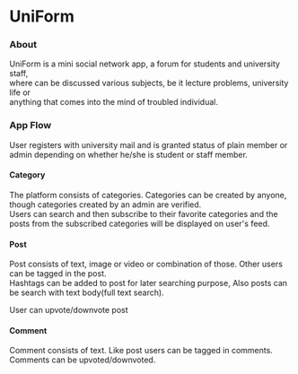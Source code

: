 # UniForm

### About

UniForm is a mini social network app, a forum for students and university staff,  
where can be discussed various subjects, be it lecture problems, university life or  
anything that comes into the mind of troubled individual.  
  
### App Flow

User registers with university mail and is granted status of plain member or admin depending on whether he/she is student or staff member. 


#### Category
The platform consists of categories. Categories can be created by anyone, though categories created by an admin are verified.  
Users can search and then subscribe to their favorite categories and the posts from the subscribed categories will be displayed on user's feed.  

#### Post
Post consists of text, image or video or combination of those. Other users can be tagged in the post.  
Hashtags can be added to post for later searching purpose,
Also posts can be search with text body(full text search).

User can upvote/downvote post

#### Comment
Comment consists of text. Like post users can be tagged in comments. Comments can be upvoted/downvoted.

